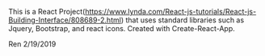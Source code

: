 This is a React Project(https://www.lynda.com/React-js-tutorials/React-js-Building-Interface/808689-2.html) 
that uses standard libraries such as Jquery, Bootstrap, and react icons. Created with Create-React-App.

Ren
2/19/2019